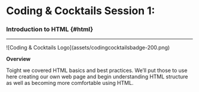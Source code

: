 # Coding & Cocktails Session 1:
### Introduction to HTML {#html}

<hr class="inline">  ![Coding & Cocktails Logo](assets/codingcocktailsbadge-200.png)
                                                                                  

**Overview**

Toight we covered HTML basics and best practices. We’ll put those to use here creating our own web page and begin understanding HTML structure as well as becoming more comfortable using HTML.